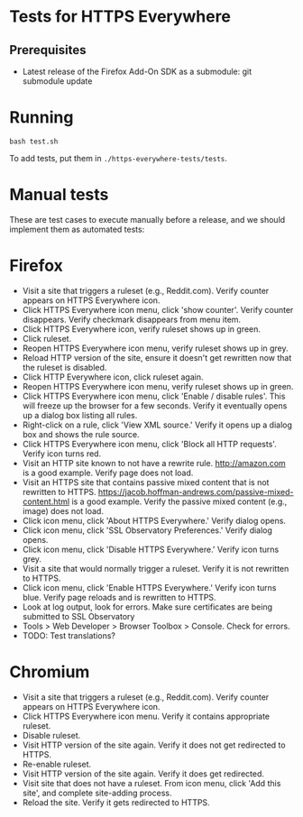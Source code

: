 # Tests for HTTPS Everywhere

## Prerequisites
* Latest release of the Firefox Add-On SDK as a submodule:
    git submodule update

# Running
    bash test.sh

To add tests, put them in `./https-everywhere-tests/tests`.

# Manual tests

These are test cases to execute manually before a release, and we should
implement them as automated tests:

# Firefox
- Visit a site that triggers a ruleset (e.g., Reddit.com). Verify counter appears on HTTPS
  Everywhere icon.
- Click HTTPS Everywhere icon menu, click 'show counter'. Verify counter
  disappears. Verify checkmark disappears from menu item.
- Click HTTPS Everywhere icon, verify ruleset shows up in green.
- Click ruleset.
- Reopen HTTPS Everywhere icon menu, verify ruleset shows up in grey.
- Reload HTTP version of the site, ensure it doesn't get rewritten now that the
  ruleset is disabled.
- Click HTTP Everywhere icon, click ruleset again.
- Reopen HTTPS Everywhere icon menu, verify ruleset shows up in green.
- Click HTTPS Everywhere icon menu, click 'Enable / disable rules'. This will
  freeze up the browser for a few seconds. Verify it eventually opens up a
  dialog box listing all rules.
- Right-click on a rule, click 'View XML source.' Verify it opens up a dialog
  box and shows the rule source.
- Click HTTPS Everywhere icon menu, click 'Block all HTTP requests'. Verify icon
  turns red.
- Visit an HTTP site known to not have a rewrite rule. http://amazon.com is a
  good example. Verify page does not load.
- Visit an HTTPS site that contains passive mixed content that is not rewritten
  to HTTPS. https://jacob.hoffman-andrews.com/passive-mixed-content.html is a
  good example. Verify the passive mixed content (e.g., image) does not load.
- Click icon menu, click 'About HTTPS Everywhere.' Verify dialog opens.
- Click icon menu, click 'SSL Observatory Preferences.' Verify dialog opens.
- Click icon menu, click 'Disable HTTPS Everywhere.' Verify icon turns grey.
- Visit a site that would normally trigger a ruleset. Verify it is not rewritten
  to HTTPS.
- Click icon menu, click 'Enable HTTPS Everywhere.' Verify icon turns blue.
  Verify page reloads and is rewritten to HTTPS.
- Look at log output, look for errors. Make sure certificates are being
submitted to SSL Observatory
- Tools > Web Developer > Browser Toolbox > Console. Check for errors.
- TODO: Test translations?

# Chromium

- Visit a site that triggers a ruleset (e.g., Reddit.com). Verify counter appears
  on HTTPS Everywhere icon.
- Click HTTPS Everywhere icon menu. Verify it contains appropriate ruleset.
- Disable ruleset.
- Visit HTTP version of the site again. Verify it does not get redirected to
  HTTPS.
- Re-enable ruleset.
- Visit HTTP version of the site again. Verify it does get redirected.
- Visit site that does not have a ruleset. From icon menu, click 'Add this
  site', and complete site-adding process.
- Reload the site. Verify it gets redirected to HTTPS.

